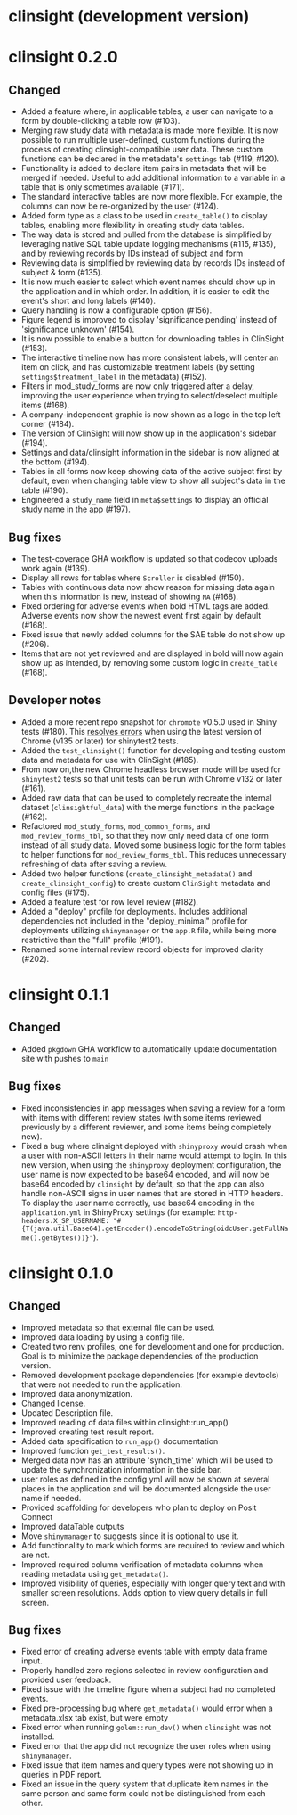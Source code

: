 # clinsight (development version)

# clinsight 0.2.0

## Changed 

- Added a feature where, in applicable tables, a user can navigate to a form by double-clicking a table row (#103).
- Merging raw study data with metadata is made more flexible. It is now possible to run multiple user-defined, custom functions during the process of creating clinsight-compatible user data. These custom functions can be declared in the metadata's `settings` tab (#119, #120).
- Functionality is added to declare item pairs in metadata that will be merged if needed. Useful to add additional information to a variable in a table that is only sometimes available (#171).
- The standard interactive tables are now more flexible. For example, the columns can now be re-organized by the user (#124).
- Added form type as a class to be used in `create_table()` to display tables, enabling more flexibility in creating study data tables.
- The way data is stored and pulled from the database is simplified by leveraging native SQL table update logging mechanisms (#115, #135), and by reviewing records by IDs instead of subject and form    
- Reviewing data is simplified by reviewing data by records IDs instead of subject & form (#135).
- It is now much easier to select which event names should show up in the application and in which order. In addition, it is easier to edit the event's short and long labels (#140).
- Query handling is now a configurable option (#156).
- Figure legend is improved to display 'significance pending' instead of 'significance unknown' (#154).
- It is now possible to enable a button for downloading tables in ClinSight (#153). 
- The interactive timeline now has more consistent labels, will center an item on click, and has customizable treatment labels (by setting `settings$treatment_label` in the metadata) (#152).
- Filters in mod_study_forms are now only triggered after a delay, improving the user experience when trying to select/deselect multiple items (#168).
- A company-independent graphic is now shown as a logo in the top left corner (#184).
- The version of ClinSight will now show up in the application's sidebar (#194).
- Settings and data/clinsight information in the sidebar is now aligned at the bottom (#194).
- Tables in all forms now keep showing data of the active subject first by default, even when changing table view to show all subject's data in the table (#190).
- Engineered a `study_name` field in `meta$settings` to display an official study name in the app (#197).

## Bug fixes

- The test-coverage GHA workflow is updated so that codecov uploads work again (#139).
- Display all rows for tables where `Scroller` is disabled (#150).
- Tables with continuous data now show reason for missing data again when this information is new, instead of showing `NA` (#168). 
- Fixed ordering for adverse events when bold HTML tags are added. Adverse events now show the newest event first again by default (#168).
- Fixed issue that newly added columns for the SAE table do not show up (#206).
- Items that are not yet reviewed and are displayed in bold will now again show up as intended, by removing some custom logic in `create_table` (#168). 


## Developer notes

- Added a more recent repo snapshot for `chromote` v0.5.0 used in Shiny tests (#180). This [resolves errors](https://github.com/rstudio/chromote/issues/204) when using the latest version of Chrome (v135 or later) for shinytest2 tests. 
- Added the `test_clinsight()` function for developing and testing custom data and metadata for use with ClinSight (#185).
- From now on,the new Chrome headless browser mode will be used for `shinytest2` tests so that unit tests can be run with Chrome v132 or later (#161). 
- Added raw data that can be used to completely recreate the internal dataset (`clinsightful_data`) with the merge functions in the package (#162).
- Refactored `mod_study_forms`, `mod_common_forms`, and `mod_review_forms_tbl`, so that they now only need data of one form instead of all study data. Moved some business logic for the form tables to helper functions for `mod_review_forms_tbl`. This reduces unnecessary refreshing of data after saving a review.
- Added two helper functions (`create_clinsight_metadata()` and `create_clinsight_config`) to create custom `ClinSight` metadata and config files (#175).
- Added a feature test for row level review (#182).
- Added a "deploy" profile for deployments. Includes additional dependencies not included in the "deploy_minimal" profile for deployments utilizing `shinymanager` or the `app.R` file, while being more restrictive than the "full" profile (#191).
- Renamed some internal review record objects for improved clarity (#202).

# clinsight 0.1.1

## Changed 

- Added `pkgdown` GHA workflow to automatically update documentation site with pushes to `main`

## Bug fixes

- Fixed inconsistencies in app messages when saving a review for a form with items with different review states (with some items reviewed previously by a different reviewer, and some items being completely new).
- Fixed a bug where clinsight deployed with `shinyproxy` would crash when a user with non-ASCII letters in their name would attempt to login. In this new version, when using the `shinyproxy` deployment configuration, the user name is now expected to be base64 encoded, and will now be base64 encoded by `clinsight` by default, so that the app can also handle non-ASCII signs in user names that are stored in HTTP headers. To display the user name correctly, use base64 encoding in the `application.yml` in ShinyProxy settings (for example: `http-headers.X_SP_USERNAME: "#{T(java.util.Base64).getEncoder().encodeToString(oidcUser.getFullName().getBytes())}"`).

# clinsight 0.1.0

## Changed

- Improved metadata so that external file can be used. 
- Improved data loading by using a config file.
- Created two renv profiles, one for development and one for production. Goal is 
to minimize the package dependencies of the production version.
- Removed development package dependencies (for example devtools) that were not needed to run the application.  
- Improved data anonymization.
- Changed license.
- Updated Description file.
- Improved reading of data files within clinsight::run_app()
- Improved creating test result report.
- Added data specification to `run_app()` documentation
- Improved function `get_test_results()`.
- Merged data now has an attribute 'synch_time' which will be used to update the synchronization information in the side bar.
- user roles as defined in the config.yml will now be shown at several places in the application and will be documented alongside the user name if needed. 
- Provided scaffolding for developers who plan to deploy on Posit Connect
- Improved dataTable outputs
- Move `shinymanager` to suggests since it is optional to use it.
- Add functionality to mark which forms are required to review and which are not.
- Improved required column verification of metadata columns when reading metadata using `get_metadata()`.
- Improved visibility of queries, especially with longer query text and with smaller screen resolutions. Adds option to view query details in full screen.

## Bug fixes

- Fixed error of creating adverse events table with empty data frame input. 
- Properly handled zero regions selected in review configuration and provided user feedback.
- Fixed issue with the timeline figure when a subject had no completed events.
- Fixed pre-processing bug where `get_metadata()` would error when a metadata.xlsx tab exist, but were empty
- Fixed error when running `golem::run_dev()` when `clinsight` was not installed.
- Fixed error that the app did not recognize the user roles when using `shinymanager`. 
- Fixed issue that item names and query types were not showing up in queries in PDF report.
- Fixed an issue in the query system that duplicate item names in the same person and same form could not be distinguished from each other. 
